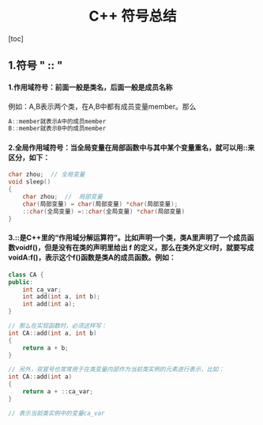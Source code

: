 <h1 align="center">C++ 符号总结</h1>

[toc]

## 1.符号 " :: " 

#### 1.作用域符号：前面一般是类名，后面一般是成员名称

例如：A,B表示两个类，在A,B中都有成员变量member。那么

```c++
A::member就表示A中的成员member
B::member就表示B中的成员member
```

#### 2.全局作用域符号：当全局变量在局部函数中与其中某个变量重名，就可以用::来区分，如下：

```c++
char zhou;  // 全局变量
void sleep()
{
    char zhou;  //  局部变量
    char(局部变量) = char(局部变量) *char(局部变量);
    ::char(全局变量) =::char(全局变量) *char(局部变量)
}
```

#### 3.::是C++里的“作用域分解运算符”。比如声明一个类，类A里声明了一个成员函数voidf()，但是没有在类的声明里给出 f 的定义，那么在类外定义f时，就要写成voidA:f()，表示这个f()函数是类A的成员函数。例如：

```c++
class CA {
public:
    int ca_var;
    int add(int a, int b);
    int add(int a);
}

// 那么在实现函数时，必须这样写：
int CA::add(int a, int b)
{
    return a + b;
}

// 另外，双冒号也常常用于在类变量内部作为当前类实例的元素进行表示，比如：
int CA::add(int a)
{
    return a + ::ca_var;
}

// 表示当前类实例中的变量ca_var

```
